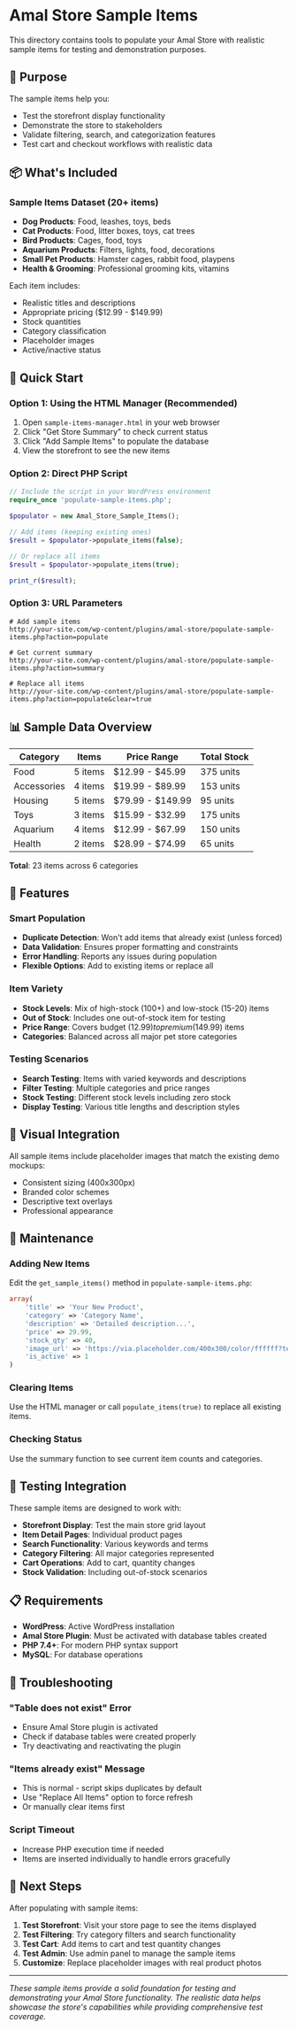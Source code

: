# Amal Store Sample Items

This directory contains tools to populate your Amal Store with realistic sample items for testing and demonstration purposes.

## 🎯 Purpose

The sample items help you:
- Test the storefront display functionality
- Demonstrate the store to stakeholders
- Validate filtering, search, and categorization features
- Test cart and checkout workflows with realistic data

## 📦 What's Included

### Sample Items Dataset (20+ items)
- **Dog Products**: Food, leashes, toys, beds
- **Cat Products**: Food, litter boxes, toys, cat trees
- **Bird Products**: Cages, food, toys
- **Aquarium Products**: Filters, lights, food, decorations
- **Small Pet Products**: Hamster cages, rabbit food, playpens
- **Health & Grooming**: Professional grooming kits, vitamins

Each item includes:
- Realistic titles and descriptions
- Appropriate pricing ($12.99 - $149.99)
- Stock quantities
- Category classification
- Placeholder images
- Active/inactive status

## 🚀 Quick Start

### Option 1: Using the HTML Manager (Recommended)
1. Open `sample-items-manager.html` in your web browser
2. Click "Get Store Summary" to check current status
3. Click "Add Sample Items" to populate the database
4. View the storefront to see the new items

### Option 2: Direct PHP Script
```php
// Include the script in your WordPress environment
require_once 'populate-sample-items.php';

$populator = new Amal_Store_Sample_Items();

// Add items (keeping existing ones)
$result = $populator->populate_items(false);

// Or replace all items
$result = $populator->populate_items(true);

print_r($result);
```

### Option 3: URL Parameters
```
# Add sample items
http://your-site.com/wp-content/plugins/amal-store/populate-sample-items.php?action=populate

# Get current summary
http://your-site.com/wp-content/plugins/amal-store/populate-sample-items.php?action=summary

# Replace all items
http://your-site.com/wp-content/plugins/amal-store/populate-sample-items.php?action=populate&clear=true
```

## 📊 Sample Data Overview

| Category | Items | Price Range | Total Stock |
|----------|-------|-------------|-------------|
| Food | 5 items | $12.99 - $45.99 | 375 units |
| Accessories | 4 items | $19.99 - $89.99 | 153 units |
| Housing | 5 items | $79.99 - $149.99 | 95 units |
| Toys | 3 items | $15.99 - $32.99 | 175 units |
| Aquarium | 4 items | $12.99 - $67.99 | 150 units |
| Health | 2 items | $28.99 - $74.99 | 65 units |

**Total**: 23 items across 6 categories

## 🔧 Features

### Smart Population
- **Duplicate Detection**: Won't add items that already exist (unless forced)
- **Data Validation**: Ensures proper formatting and constraints
- **Error Handling**: Reports any issues during population
- **Flexible Options**: Add to existing items or replace all

### Item Variety
- **Stock Levels**: Mix of high-stock (100+) and low-stock (15-20) items
- **Out of Stock**: Includes one out-of-stock item for testing
- **Price Range**: Covers budget ($12.99) to premium ($149.99) items
- **Categories**: Balanced across all major pet store categories

### Testing Scenarios
- **Search Testing**: Items with varied keywords and descriptions
- **Filter Testing**: Multiple categories and price ranges
- **Stock Testing**: Different stock levels including zero stock
- **Display Testing**: Various title lengths and description styles

## 🎨 Visual Integration

All sample items include placeholder images that match the existing demo mockups:
- Consistent sizing (400x300px)
- Branded color schemes
- Descriptive text overlays
- Professional appearance

## 🔄 Maintenance

### Adding New Items
Edit the `get_sample_items()` method in `populate-sample-items.php`:

```php
array(
    'title' => 'Your New Product',
    'category' => 'Category Name',
    'description' => 'Detailed description...',
    'price' => 29.99,
    'stock_qty' => 40,
    'image_url' => 'https://via.placeholder.com/400x300/color/ffffff?text=Product+Name',
    'is_active' => 1
)
```

### Clearing Items
Use the HTML manager or call `populate_items(true)` to replace all existing items.

### Checking Status
Use the summary function to see current item counts and categories.

## 🧪 Testing Integration

These sample items are designed to work with:
- **Storefront Display**: Test the main store grid layout
- **Item Detail Pages**: Individual product pages
- **Search Functionality**: Various keywords and terms
- **Category Filtering**: All major categories represented
- **Cart Operations**: Add to cart, quantity changes
- **Stock Validation**: Including out-of-stock scenarios

## 📋 Requirements

- **WordPress**: Active WordPress installation
- **Amal Store Plugin**: Must be activated with database tables created
- **PHP 7.4+**: For modern PHP syntax support
- **MySQL**: For database operations

## 🐛 Troubleshooting

### "Table does not exist" Error
- Ensure Amal Store plugin is activated
- Check if database tables were created properly
- Try deactivating and reactivating the plugin

### "Items already exist" Message
- This is normal - script skips duplicates by default
- Use "Replace All Items" option to force refresh
- Or manually clear items first

### Script Timeout
- Increase PHP execution time if needed
- Items are inserted individually to handle errors gracefully

## 🎯 Next Steps

After populating with sample items:
1. **Test Storefront**: Visit your store page to see the items displayed
2. **Test Filtering**: Try category filters and search functionality
3. **Test Cart**: Add items to cart and test quantity changes
4. **Test Admin**: Use admin panel to manage the sample items
5. **Customize**: Replace placeholder images with real product photos

---

*These sample items provide a solid foundation for testing and demonstrating your Amal Store functionality. The realistic data helps showcase the store's capabilities while providing comprehensive test coverage.*